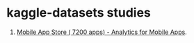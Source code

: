 # kaggle-datasets studies

1. [Mobile App Store ( 7200 apps) - Analytics for Mobile Apps](https://github.com/DataGF/kaggle-datasets/blob/master/Mobile_App_Store_(_7200_apps).ipynb).
